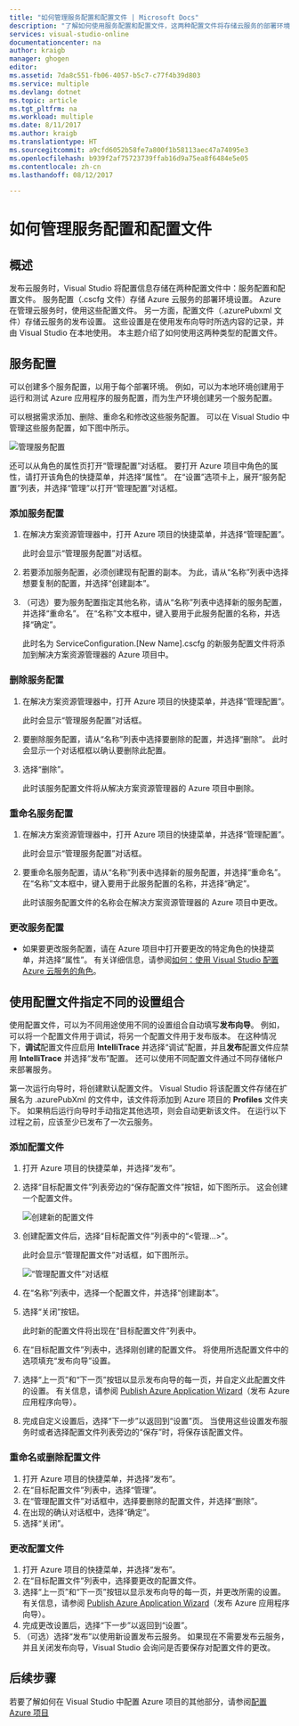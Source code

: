 ```yaml
---
title: "如何管理服务配置和配置文件 | Microsoft Docs"
description: "了解如何使用服务配置和配置文件，这两种配置文件将存储云服务的部署环境设置和发布设置。"
services: visual-studio-online
documentationcenter: na
author: kraigb
manager: ghogen
editor: 
ms.assetid: 7da8c551-fb06-4057-b5c7-c77f4b39d803
ms.service: multiple
ms.devlang: dotnet
ms.topic: article
ms.tgt_pltfrm: na
ms.workload: multiple
ms.date: 8/11/2017
ms.author: kraigb
ms.translationtype: HT
ms.sourcegitcommit: a9cfd6052b58fe7a800f1b58113aec47a74095e3
ms.openlocfilehash: b939f2af75723739ffab16d9a75ea8f6484e5e05
ms.contentlocale: zh-cn
ms.lasthandoff: 08/12/2017

---
```

# <a name="how-to-manage-service-configurations-and-profiles"></a>如何管理服务配置和配置文件
## <a name="overview"></a>概述
发布云服务时，Visual Studio 将配置信息存储在两种配置文件中：服务配置和配置文件。 服务配置（.cscfg 文件）存储 Azure 云服务的部署环境设置。 Azure 在管理云服务时，使用这些配置文件。 另一方面，配置文件（.azurePubxml 文件）存储云服务的发布设置。 这些设置是在使用发布向导时所选内容的记录，并由 Visual Studio 在本地使用。 本主题介绍了如何使用这两种类型的配置文件。

## <a name="service-configurations"></a>服务配置
可以创建多个服务配置，以用于每个部署环境。 例如，可以为本地环境创建用于运行和测试 Azure 应用程序的服务配置，而为生产环境创建另一个服务配置。

可以根据需求添加、删除、重命名和修改这些服务配置。 可以在 Visual Studio 中管理这些服务配置，如下图中所示。

![管理服务配置](./media/vs-azure-tools-service-configurations-and-profiles-how-to-manage/manage-service-config.png)

还可以从角色的属性页打开“管理配置”对话框。 要打开 Azure 项目中角色的属性，请打开该角色的快捷菜单，并选择“属性”。 在“设置”选项卡上，展开“服务配置”列表，并选择“管理”以打开“管理配置”对话框。

### <a name="to-add-a-service-configuration"></a>添加服务配置
1. 在解决方案资源管理器中，打开 Azure 项目的快捷菜单，并选择“管理配置”。
   
    此时会显示“管理服务配置”对话框。
2. 若要添加服务配置，必须创建现有配置的副本。 为此，请从“名称”列表中选择想要复制的配置，并选择“创建副本”。
3. （可选）要为服务配置指定其他名称，请从“名称”列表中选择新的服务配置，并选择“重命名”。 在“名称”文本框中，键入要用于此服务配置的名称，并选择“确定”。
   
    此时名为 ServiceConfiguration.[New Name].cscfg 的新服务配置文件将添加到解决方案资源管理器的 Azure 项目中。

### <a name="to-delete-a-service-configuration"></a>删除服务配置
1. 在解决方案资源管理器中，打开 Azure 项目的快捷菜单，并选择“管理配置”。
   
    此时会显示“管理服务配置”对话框。
2. 要删除服务配置，请从“名称”列表中选择要删除的配置，并选择“删除”。 此时会显示一个对话框框以确认要删除此配置。
3. 选择“删除”。
   
     此时该服务配置文件将从解决方案资源管理器的 Azure 项目中删除。

### <a name="to-rename-a-service-configuration"></a>重命名服务配置
1. 在解决方案资源管理器中，打开 Azure 项目的快捷菜单，并选择“管理配置”。
   
    此时会显示“管理服务配置”对话框。
2. 要重命名服务配置，请从“名称”列表中选择新的服务配置，并选择“重命名”。 在“名称”文本框中，键入要用于此服务配置的名称，并选择“确定”。
   
    此时该服务配置文件的名称会在解决方案资源管理器的 Azure 项目中更改。

### <a name="to-change-a-service-configuration"></a>更改服务配置
* 如果要更改服务配置，请在 Azure 项目中打开要更改的特定角色的快捷菜单，并选择“属性”。 有关详细信息，请参阅[如何：使用 Visual Studio 配置 Azure 云服务的角色](https://docs.microsoft.com/azure/vs-azure-tools-configure-roles-for-cloud-service)。

## <a name="make-different-setting-combinations-by-using-profiles"></a>使用配置文件指定不同的设置组合
使用配置文件，可以为不同用途使用不同的设置组合自动填写**发布向导**。 例如，可以将一个配置文件用于调试，将另一个配置文件用于发布版本。 在这种情况下，**调试**配置文件应启用 **IntelliTrace** 并选择“调试”配置，并且**发布**配置文件应禁用 **IntelliTrace** 并选择“发布”配置。 还可以使用不同配置文件通过不同存储帐户来部署服务。

第一次运行向导时，将创建默认配置文件。 Visual Studio 将该配置文件存储在扩展名为 .azurePubXml 的文件中，该文件将添加到 Azure 项目的 **Profiles** 文件夹下。 如果稍后运行向导时手动指定其他选项，则会自动更新该文件。 在运行以下过程之前，应该至少已发布了一次云服务。

### <a name="to-add-a-profile"></a>添加配置文件
1. 打开 Azure 项目的快捷菜单，并选择“发布”。
2. 选择“目标配置文件”列表旁边的“保存配置文件”按钮，如下图所示。 这会创建一个配置文件。
   
    ![创建新的配置文件](./media/vs-azure-tools-service-configurations-and-profiles-how-to-manage/create-new-profile.png)
3. 创建配置文件后，选择“目标配置文件”列表中的“<管理…>”。
   
    此时会显示“管理配置文件”对话框，如下图所示。
   
    ![“管理配置文件”对话框](./media/vs-azure-tools-service-configurations-and-profiles-how-to-manage/manage-profiles.png)
4. 在“名称”列表中，选择一个配置文件，并选择“创建副本”。
5. 选择“关闭”按钮。
   
    此时新的配置文件将出现在“目标配置文件”列表中。
6. 在“目标配置文件”列表中，选择刚创建的配置文件。 将使用所选配置文件中的选项填充“发布向导”设置。
7. 选择“上一页”和“下一页”按钮以显示发布向导的每一页，并自定义此配置文件的设置。 有关信息，请参阅 [Publish Azure Application Wizard](http://go.microsoft.com/fwlink/p/?LinkID=623085)（发布 Azure 应用程序向导）。
8. 完成自定义设置后，选择“下一步”以返回到“设置”页。 当使用这些设置发布服务时或者选择配置文件列表旁边的“保存”时，将保存该配置文件。

### <a name="to-rename-or-delete-a-profile"></a>重命名或删除配置文件
1. 打开 Azure 项目的快捷菜单，并选择“发布”。
2. 在“目标配置文件”列表中，选择“管理”。
3. 在“管理配置文件”对话框中，选择要删除的配置文件，并选择“删除”。
4. 在出现的确认对话框中，选择“确定”。
5. 选择“关闭”。

### <a name="to-change-a-profile"></a>更改配置文件
1. 打开 Azure 项目的快捷菜单，并选择“发布”。
2. 在“目标配置文件”列表中，选择要更改的配置文件。
3. 选择“上一页”和“下一页”按钮以显示发布向导的每一页，并更改所需的设置。 有关信息，请参阅 [Publish Azure Application Wizard](http://go.microsoft.com/fwlink/p/?LinkID=623085)（发布 Azure 应用程序向导）。
4. 完成更改设置后，选择“下一步”以返回到“设置”。
5. （可选）选择“发布”以使用新设置发布云服务。 如果现在不需要发布云服务，并且关闭发布向导，Visual Studio 会询问是否要保存对配置文件的更改。

## <a name="next-steps"></a>后续步骤
若要了解如何在 Visual Studio 中配置 Azure 项目的其他部分，请参阅[配置 Azure 项目](http://go.microsoft.com/fwlink/p/?LinkID=623075)


